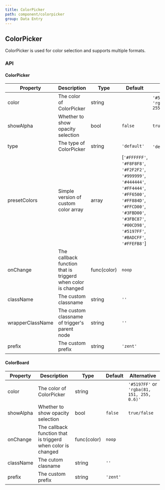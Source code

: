 ```yaml
---
title: ColorPicker
path: component/colorpicker
group: Data Entry
---
```


## ColorPicker

ColorPicker is used for color selection and supports multiple formats.

### API

#### ColorPicker

| Property     |  Description  | Type     | Default  | Alternative |
| ------------- | ------------------- | ------------------- | ----------- | --------- |
| color | The color of ColorPicker | string |  |   `'#5197FF'` or `'rgba(81, 151, 255, 0.6)'`  |
| showAlpha     | Whether to show opacity selection | bool | `false`  |   `true/false` |
| type | The type of ColorPicker | string  | `'default'`   |   `'default'`、`'simple'`      |
| presetColors  | Simple version of custom color array  | array | [`'#FFFFFF'`, `'#F8F8F8'`, `'#F2F2F2'`, `'#999999'`, `'#444444'`, `'#FF4444'`, `'#FF6500'`, `'#FF884D'`, `'#FFCD00'`, `'#3FBD00'`, `'#3FBC87'`, `'#00CD98'`, `'#5197FF'`, `'#BADCFF'`, `'#FFEFB8'`] |         |
| onChange      | The callback function that is triggerd when color is changed | func(color) | `noop`   |  |
| className     | The custom classname   | string  | `''`     |         |
| wrapperClassName | The  custom classname of trigger's parent node | string | `''` |  |
| prefix        | The custom prefix  | string              | `'zent'` |         |

#### ColorBoard

| Property     |  Description  | Type     | Default  | Alternative |
| ------------- | ------------------- | ------------------- | ----------- | --------- |
| color         | The color of ColorPicker     | string              |          |   `'#5197FF'` or `'rgba(81, 151, 255, 0.6)'`  |
| showAlpha     | Whether to show opacity selection    | bool                | `false`  |   `true/false`     |
| onChange      | The callback function that is triggerd when color is changed    | func(color)         | `noop`   |         |
| className     | The cutom clasname      | string              | `''`     |         |
| prefix        | The custom prefix      | string              | `'zent'` |         |
